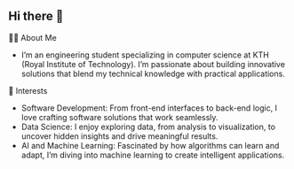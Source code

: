 ## Hi there 👋

👨‍🎓 About Me
- I’m an engineering student specializing in computer science at KTH (Royal Institute of Technology). I’m passionate about building innovative solutions that blend my technical knowledge with practical applications.

🎯 Interests
- Software Development: From front-end interfaces to back-end logic, I love crafting software solutions that work seamlessly.
- Data Science: I enjoy exploring data, from analysis to visualization, to uncover hidden insights and drive meaningful results.
- AI and Machine Learning: Fascinated by how algorithms can learn and adapt, I’m diving into machine learning to create intelligent applications.
